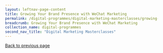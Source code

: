 ```yaml
---
layout: leftnav-page-content
title: Growing Your Brand Presence with WeChat Marketing
permalink: /digital-programmes/digital-marketing-masterclasses/growing-your-brand-presence-with-wechat-marketing
breadcrumb: Growing Your Brand Presence with WeChat Marketing
collection_name: digital-programmes
second_nav_title: "Digital Marketing Masterclasses"
---
```

<a href="#" onclick="history.go(-1)">Back to previous page</a>
